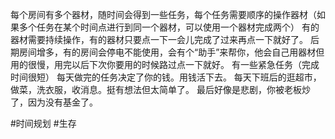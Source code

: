 每个房间有多个器材，随时间会得到一些任务，每个任务需要顺序的操作器材（如果多个任务在某个时间点进行到同一个器材，可以使用一个器材完成两个）
有的器材需要持续操作，有的器材只要点一下一会儿完成了过来再点一下就好了。
后期房间增多，有的房间会停电不能使用，会有个“助手”来帮你，他会自己用器材但用的很慢，用完以后下次你要用的时候路过点一下就好。
有一些紧急任务（完成时间很短）
每天做完的任务决定了你的钱。用钱活下去。
每天下班后的逛超市，做菜，洗衣服，收消息。挺有想法但太简单了。
最后好像是悲剧，你被老板炒了，因为没有基金了。

#时间规划 #生存